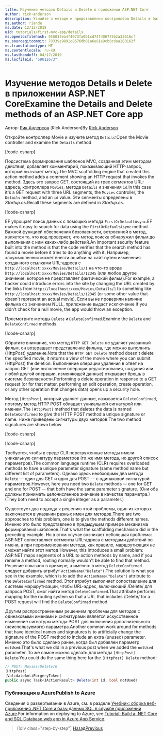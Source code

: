 ```yaml
---
title: Изучение методов Details и Delete в приложении ASP.NET Core
author: rick-anderson
description: Узнайте о методе и представлении контроллера Details в базовом приложении ASP.NET Core MVC.
ms.author: riande
ms.date: 12/13/2018
uid: tutorials/first-mvc-app/details
ms.openlocfilehash: 056017ea4f4073fa0b1cd747d06775b2a33616cf
ms.sourcegitcommit: 78339e9891c8676db01a6e81e9cb0cdaa280162f
ms.translationtype: HT
ms.contentlocale: ru-RU
ms.lasthandoff: 04/17/2019
ms.locfileid: "59012673"
---
```

# <a name="examine-the-details-and-delete-methods-of-an-aspnet-core-app"></a><span data-ttu-id="e1115-103">Изучение методов Details и Delete в приложении ASP.NET Core</span><span class="sxs-lookup"><span data-stu-id="e1115-103">Examine the Details and Delete methods of an ASP.NET Core app</span></span>

<span data-ttu-id="e1115-104">Автор: [Рик Андерсон](https://twitter.com/RickAndMSFT) (Rick Anderson)</span><span class="sxs-lookup"><span data-stu-id="e1115-104">By [Rick Anderson](https://twitter.com/RickAndMSFT)</span></span>

<span data-ttu-id="e1115-105">Откройте контроллер Movie и изучите метод `Details`:</span><span class="sxs-lookup"><span data-stu-id="e1115-105">Open the Movie controller and examine the `Details` method:</span></span>

[!code-csharp[](start-mvc/sample/MvcMovie22/Controllers/MoviesController.cs?name=snippet_details)]

<span data-ttu-id="e1115-106">Подсистема формирования шаблонов MVC, созданная этим методом действия, добавляет комментарий, показывающий HTTP-запрос, который вызывает метод.</span><span class="sxs-lookup"><span data-stu-id="e1115-106">The MVC scaffolding engine that created this action method adds a comment showing an HTTP request that invokes the method.</span></span> <span data-ttu-id="e1115-107">Здесь это запрос GET, состоящий из трех сегментов URL-адреса, контроллера `Movies`, метода `Details` и значения `id`.</span><span class="sxs-lookup"><span data-stu-id="e1115-107">In this case it's a GET request with three URL segments, the `Movies` controller, the `Details` method, and an `id` value.</span></span> <span data-ttu-id="e1115-108">Эти сегменты определены в *Startup.cs*.</span><span class="sxs-lookup"><span data-stu-id="e1115-108">Recall these segments are defined in *Startup.cs*.</span></span>

[!code-csharp[](start-mvc/sample/MvcMovie/Startup.cs?highlight=5&name=snippet_1)]

<span data-ttu-id="e1115-109">EF упрощает поиск данных с помощью метода `FirstOrDefaultAsync`.</span><span class="sxs-lookup"><span data-stu-id="e1115-109">EF makes it easy to search for data using the `FirstOrDefaultAsync` method.</span></span> <span data-ttu-id="e1115-110">Важной функцией обеспечения безопасности, встроенной в метод, является то, что код проверяет, что метод поиска обнаружил фильм до выполнения с ним каких-либо действий.</span><span class="sxs-lookup"><span data-stu-id="e1115-110">An important security feature built into the method is that the code verifies that the search method has found a movie before it tries to do anything with it.</span></span> <span data-ttu-id="e1115-111">Например, злоумышленник может внести ошибки на сайт путем изменения созданного ссылками URL-адреса с `http://localhost:xxxx/Movies/Details/1` на что-то вроде `http://localhost:xxxx/Movies/Details/12345` (или любое другое значение, которое не представляет фактический фильм).</span><span class="sxs-lookup"><span data-stu-id="e1115-111">For example, a hacker could introduce errors into the site by changing the URL created by the links from `http://localhost:xxxx/Movies/Details/1` to something like  `http://localhost:xxxx/Movies/Details/12345` (or some other value that doesn't represent an actual movie).</span></span> <span data-ttu-id="e1115-112">Если вы не проверили наличие фильма со значением NULL, приложение выдаст исключение.</span><span class="sxs-lookup"><span data-stu-id="e1115-112">If you didn't check for a null movie, the app would throw an exception.</span></span>

<span data-ttu-id="e1115-113">Просмотрите методы `Delete` и `DeleteConfirmed`.</span><span class="sxs-lookup"><span data-stu-id="e1115-113">Examine the `Delete` and `DeleteConfirmed` methods.</span></span>

[!code-csharp[](start-mvc/sample/MvcMovie22/Controllers/MoviesController.cs?name=snippet_delete)]

<span data-ttu-id="e1115-114">Обратите внимание, что метод `HTTP GET Delete` не удаляет указанный фильм, он возвращает представление фильма, где можно выполнить (HttpPost) удаление.</span><span class="sxs-lookup"><span data-stu-id="e1115-114">Note that the `HTTP GET Delete` method doesn't delete the specified movie, it returns a view of the movie where you can submit (HttpPost) the deletion.</span></span> <span data-ttu-id="e1115-115">Выполнение операции удаления в ответ на запрос GET (или выполнение операции редактирования, создания или любой другой операции, изменяющей данные) открывает брешь в системе безопасности.</span><span class="sxs-lookup"><span data-stu-id="e1115-115">Performing a delete operation in response to a GET request (or for that matter, performing an edit operation, create operation, or any other operation that changes data) opens up a security hole.</span></span>

<span data-ttu-id="e1115-116">Метод `[HttpPost]`, который удаляет данные, называется `DeleteConfirmed`, поэтому метод HTTP POST обладает уникальной сигнатурой или именем.</span><span class="sxs-lookup"><span data-stu-id="e1115-116">The `[HttpPost]` method that deletes the data is named `DeleteConfirmed` to give the HTTP POST method a unique signature or name.</span></span> <span data-ttu-id="e1115-117">Ниже приведены сигнатуры двух методов:</span><span class="sxs-lookup"><span data-stu-id="e1115-117">The two method signatures are shown below:</span></span>

[!code-csharp[](start-mvc/sample/MvcMovie/Controllers/MoviesController.cs?name=snippet_delete2)]

[!code-csharp[](start-mvc/sample/MvcMovie/Controllers/MoviesController.cs?name=snippet_delete3)]

<span data-ttu-id="e1115-118">Требуется, чтобы в среде CLR перегруженные методы имели уникальную сигнатуру параметров (то же имя метода, но другой список параметров).</span><span class="sxs-lookup"><span data-stu-id="e1115-118">The common language runtime (CLR) requires overloaded methods to have a unique parameter signature (same method name but different list of parameters).</span></span> <span data-ttu-id="e1115-119">Однако здесь необходимы два метода `Delete` — один для GET и один для POST — с одинаковой сигнатурой параметров.</span><span class="sxs-lookup"><span data-stu-id="e1115-119">However, here you need two `Delete` methods -- one for GET and one for POST -- that both have the same parameter signature.</span></span> <span data-ttu-id="e1115-120">(Они оба должны принимать целочисленное значение в качестве параметра.)</span><span class="sxs-lookup"><span data-stu-id="e1115-120">(They both need to accept a single integer as a parameter.)</span></span>

<span data-ttu-id="e1115-121">Существует два подхода к решению этой проблемы, один из которых заключается в указании разных имен для методов.</span><span class="sxs-lookup"><span data-stu-id="e1115-121">There are two approaches to this problem, one is to give the methods different names.</span></span> <span data-ttu-id="e1115-122">Именно это было представлено в предыдущем примере механизма формирования шаблонов.</span><span class="sxs-lookup"><span data-stu-id="e1115-122">That's what the scaffolding mechanism did in the preceding example.</span></span> <span data-ttu-id="e1115-123">Но в этом случае возникает небольшая проблема: ASP.NET сопоставляет сегменты URL-адреса с методами действий по имени, а при переименовании метода, как правило, маршрутизация не сможет найти этот метод.</span><span class="sxs-lookup"><span data-stu-id="e1115-123">However, this introduces a small problem: ASP.NET maps segments of a URL to action methods by name, and if you rename a method, routing normally wouldn't be able to find that method.</span></span> <span data-ttu-id="e1115-124">Решение показано в примере, а именно: в метод `DeleteConfirmed` следует добавить атрибут `ActionName("Delete")`.</span><span class="sxs-lookup"><span data-stu-id="e1115-124">The solution is what you see in the example, which is to add the `ActionName("Delete")` attribute to the `DeleteConfirmed` method.</span></span> <span data-ttu-id="e1115-125">Этот атрибут выполняет сопоставление для системы маршрутизации, чтобы URL-адрес, включающий /Delete/ для запроса POST, смог найти метод `DeleteConfirmed`.</span><span class="sxs-lookup"><span data-stu-id="e1115-125">That attribute performs mapping for the routing system so that a URL that includes /Delete/ for a POST request will find the `DeleteConfirmed` method.</span></span>

<span data-ttu-id="e1115-126">Другим распространенным решением проблемы для методов с одинаковыми именами и сигнатурами является искусственное изменение сигнатуры метода POST для включения дополнительного (неиспользуемого) параметра.</span><span class="sxs-lookup"><span data-stu-id="e1115-126">Another common work around for methods that have identical names and signatures is to artificially change the signature of the POST method to include an extra (unused) parameter.</span></span> <span data-ttu-id="e1115-127">Именно это было сделано ранее, когда был добавлен параметр `notUsed`.</span><span class="sxs-lookup"><span data-stu-id="e1115-127">That's what we did in a previous post when we added the `notUsed` parameter.</span></span> <span data-ttu-id="e1115-128">То же самое можно сделать для метода `[HttpPost] Delete`:</span><span class="sxs-lookup"><span data-stu-id="e1115-128">You could do the same thing here for the `[HttpPost] Delete` method:</span></span>

```csharp
// POST: Movies/Delete/6
[HttpPost]
[ValidateAntiForgeryToken]
public async Task<IActionResult> Delete(int id, bool notUsed)
```

### <a name="publish-to-azure"></a><span data-ttu-id="e1115-129">Публикация в Azure</span><span class="sxs-lookup"><span data-stu-id="e1115-129">Publish to Azure</span></span>

<span data-ttu-id="e1115-130">Сведения о развертывании в Azure, см. в разделе [Учебник: сборка веб-приложения .NET Core и базы данных SQL в службе приложений Azure](/azure/app-service/app-service-web-tutorial-dotnetcore-sqldb).</span><span class="sxs-lookup"><span data-stu-id="e1115-130">For information on deploying to Azure, see [Tutorial: Build a .NET Core and SQL Database web app in Azure App Service](/azure/app-service/app-service-web-tutorial-dotnetcore-sqldb).</span></span>

> [!div class="step-by-step"]
> [<span data-ttu-id="e1115-131">Назад</span><span class="sxs-lookup"><span data-stu-id="e1115-131">Previous</span></span>](validation.md)
